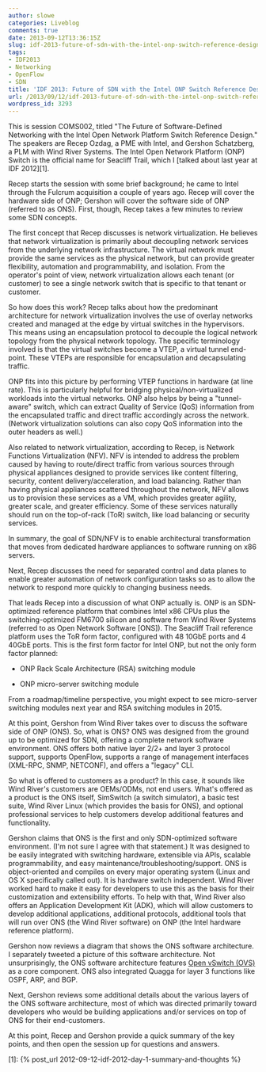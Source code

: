 ```yaml
---
author: slowe
categories: Liveblog
comments: true
date: 2013-09-12T13:36:15Z
slug: idf-2013-future-of-sdn-with-the-intel-onp-switch-reference-design
tags:
- IDF2013
- Networking
- OpenFlow
- SDN
title: 'IDF 2013: Future of SDN with the Intel ONP Switch Reference Design'
url: /2013/09/12/idf-2013-future-of-sdn-with-the-intel-onp-switch-reference-design/
wordpress_id: 3293
---
```


This is session COMS002, titled "The Future of Software-Defined Networking with the Intel Open Network Platform Switch Reference Design." The speakers are Recep Ozdag, a PME with Intel, and Gershon Schatzberg, a PLM with Wind River Systems. The Intel Open Network Platform (ONP) Switch is the official name for Seacliff Trail, which I [talked about last year at IDF 2012][1].

Recep starts the session with some brief background; he came to Intel through the Fulcrum acquisition a couple of years ago. Recep will cover the hardware side of ONP; Gershon will cover the software side of ONP (referred to as ONS). First, though, Recep takes a few minutes to review some SDN concepts.

The first concept that Recep discusses is network virtualization. He believes that network virtualization is primarily about decoupling network services from the underlying network infrastructure. The virtual network must provide the same services as the physical network, but can provide greater flexibility, automation and programmability, and isolation. From the operator's point of view, network virtualization allows each tenant (or customer) to see a single network switch that is specific to that tenant or customer.

So how does this work? Recep talks about how the predominant architecture for network virtualization involves the use of overlay networks created and managed at the edge by virtual switches in the hypervisors. This means using an encapsulation protocol to decouple the logical network topology from the physical network topology. The specific terminology involved is that the virtual switches become a VTEP, a virtual tunnel end-point. These VTEPs are responsible for encapsulation and decapsulating traffic.

ONP fits into this picture by performing VTEP functions in hardware (at line rate). This is particularly helpful for bridging physical/non-virtualized workloads into the virtual networks. ONP also helps by being a "tunnel-aware" switch, which can extract Quality of Service (QoS) information from the encapsulated traffic and direct traffic accordingly across the network. (Network virtualization solutions can also copy QoS information into the outer headers as well.)

Also related to network virtualization, according to Recep, is Network Functions Virtualization (NFV). NFV is intended to address the problem caused by having to route/direct traffic from various sources through physical appliances designed to provide services like content filtering, security, content delivery/acceleration, and load balancing. Rather than having physical appliances scattered throughout the network, NFV allows us to provision these services as a VM, which provides greater agility, greater scale, and greater efficiency. Some of these services naturally should run on the top-of-rack (ToR) switch, like load balancing or security services.

In summary, the goal of SDN/NFV is to enable architectural transformation that moves from dedicated hardware appliances to software running on x86 servers.

Next, Recep discusses the need for separated control and data planes to enable greater automation of network configuration tasks so as to allow the network to respond more quickly to changing business needs.

That leads Recep into a discussion of what ONP actually is. ONP is an SDN-optimized reference platform that combines Intel x86 CPUs plus the switching-optimized FM6700 silicon and software from Wind River Systems (referred to as Open Network Software [ONS]). The Seacliff Trail reference platform uses the ToR form factor, configured with 48 10GbE ports and 4 40GbE ports. This is the first form factor for Intel ONP, but not the only form factor planned:

* ONP Rack Scale Architecture (RSA) switching module

* ONP micro-server switching module

From a roadmap/timeline perspective, you might expect to see micro-server switching modules next year and RSA switching modules in 2015.

At this point, Gershon from Wind River takes over to discuss the software side of ONP (ONS). So, what is ONS? ONS was designed from the ground up to be optimized for SDN, offering a complete network software environment. ONS offers both native layer 2/2+ and layer 3 protocol support, supports OpenFlow, supports a range of management interfaces (XML-RPC, SNMP, NETCONF), and offers a "legacy" CLI.

So what is offered to customers as a product? In this case, it sounds like Wind River's customers are OEMs/ODMs, not end users. What's offered as a product is the ONS itself, SimSwitch (a switch simulator), a basic test suite, Wind River Linux (which provides the basis for ONS), and optional professional services to help customers develop additional features and functionality.

Gershon claims that ONS is the first and only SDN-optimized software environment. (I'm not sure I agree with that statement.) It was designed to be easily integrated with switching hardware, extensible via APIs, scalable programmability, and easy maintenance/troubleshooting/support. ONS is object-oriented and compiles on every major operating system (Linux and OS X specifically called out). It is hardware switch independent. Wind River worked hard to make it easy for developers to use this as the basis for their customization and extensibility efforts. To help with that, Wind River also offers an Application Development Kit (ADK), which will allow customers to develop additional applications, additional protocols, additional tools that will run over ONS (the Wind River software) on ONP (the Intel hardware reference platform).

Gershon now reviews a diagram that shows the ONS software architecture. I separately tweeted a picture of this software architecture. Not unsurprisingly, the ONS software architecture features [Open vSwitch (OVS)](http://openvswitch.org/) as a core component. ONS also integrated Quagga for layer 3 functions like OSPF, ARP, and BGP.

Next, Gershon reviews some additional details about the various layers of the ONS software architecture, most of which was directed primarily toward developers who would be building applications and/or services on top of ONS for their end-customers.

At this point, Recep and Gershon provide a quick summary of the key points, and then open the session up for questions and answers.

[1]: {% post_url 2012-09-12-idf-2012-day-1-summary-and-thoughts %}
